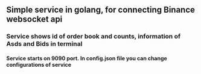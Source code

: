 <h2>Simple service in golang, for connecting Binance websocket api</h2>
<h3>Service shows id of order book and counts, information of Asds and Bids in terminal</h3>
<h4>Service starts on 9090 port. In config.json file you can change configurations of service</h4>
